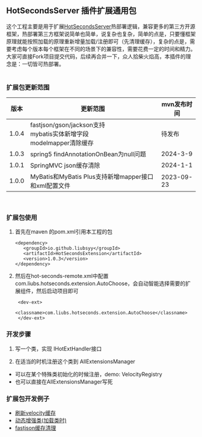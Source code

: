 

## HotSecondsServer 插件扩展通用包

这个工程主要是用于扩展[HotSecondsServer](https://github.com/Liubsyy/HotSecondsIDEA)热部署逻辑，兼容更多的第三方开源框架，热部署第三方框架说简单也简单，说复杂也复杂，简单的点是，只要懂框架原理就能按照加载的原理重新增量加载/注册即可（先清理缓存），复杂的点是，需要考虑每个版本每个框架在不同的场景下的兼容性，需要花费一定的时间和精力。大家可直接Fork项目提交代码，后续再合并一下，众人拾柴火焰高，本插件的理念是：一切皆可热部署。
<br><br>

### 扩展包更新范围
| 版本             | 更新范围                                         |mvn发布时间|
|-----------------|--------------------------------------------------|-----------------|
| 1.0.4           | fastjson/gson/jackson支持 <br> mybatis实体新增字段 <br> modelmapper清除缓存 |待发布|
| 1.0.3           | spring5 findAnnotationOnBean为null问题 |2024-3-9|
| 1.0.1           | SpringMVC json缓存清除 |2024-1-1|
| 1.0.0           | MyBatis和MyBatis Plus支持新增mapper接口和xml配置文件 |2023-09-23|

<br>

### 扩展包使用


1. 首先在maven 的pom.xml引用本工程的包
   ```
   <dependency>
      <groupId>io.github.liubsyy</groupId>
      <artifactId>HotSecondsExtension</artifactId>
      <version>1.0.3</version>
   </dependency>
   ```

2. 然后在hot-seconds-remote.xml中配置 com.liubs.hotseconds.extension.AutoChoose，会自动智能选择需要的扩展组件，然后启动项目即可
   ```
    <dev-ext>
        <classname>com.liubs.hotseconds.extension.AutoChoose</classname>
    </dev-ext>
   ```




### 开发步骤

1. 写一个类，实现 IHotExtHandler接口

2. 在适当的时机注册这个类到 AllExtensionsManager
 
 - 可以在某个特殊类初始化的时候注册，demo: VelocityRegistry
 - 也可以直接在AllExtensionsManager写死

### 扩展包开发例子

- [刷新velocity缓存](https://github.com/Liubsyy/HotSecondsExtension/blob/master/doc/%E5%86%99%E6%89%A9%E5%B1%95%E5%8C%85%E4%BE%8B%E5%AD%90.md)
- [动态增强类(加载类时)](./main/java/com/liubs/hotseconds/extension/transform/demo/TransformDemo.java)
- [fastjson缓存清理](./src/main/java/com/liubs/hotseconds/extension/transform/registry/FastJsonRegistry.java)



